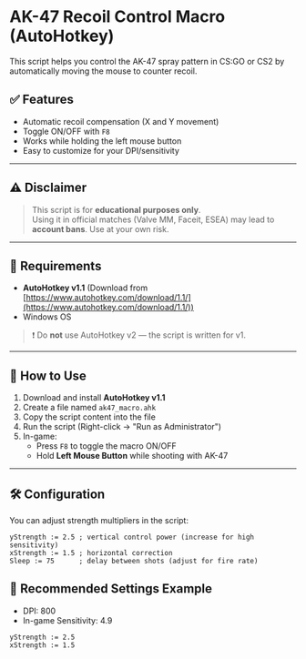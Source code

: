 # AK-47 Recoil Control Macro (AutoHotkey)

This script helps you control the AK-47 spray pattern in CS:GO or CS2 by automatically moving the mouse to counter recoil.

## ✅ Features

- Automatic recoil compensation (X and Y movement)
- Toggle ON/OFF with `F8`
- Works while holding the left mouse button
- Easy to customize for your DPI/sensitivity

---

## ⚠️ Disclaimer

> This script is for **educational purposes only**.  
> Using it in official matches (Valve MM, Faceit, ESEA) may lead to **account bans**. Use at your own risk.

---

## 🔧 Requirements

- **AutoHotkey v1.1** (Download from [https://www.autohotkey.com/download/1.1/](https://www.autohotkey.com/download/1.1/))
- Windows OS

> ❗ Do **not** use AutoHotkey v2 — the script is written for v1.

---

## 🚀 How to Use

1. Download and install **AutoHotkey v1.1**
2. Create a file named `ak47_macro.ahk`
3. Copy the script content into the file
4. Run the script (Right-click → "Run as Administrator")
5. In-game:
   - Press `F8` to toggle the macro ON/OFF
   - Hold **Left Mouse Button** while shooting with AK-47

---

## 🛠 Configuration

You can adjust strength multipliers in the script:

```ahk
yStrength := 2.5 ; vertical control power (increase for high sensitivity)
xStrength := 1.5 ; horizontal correction
Sleep := 75      ; delay between shots (adjust for fire rate)
```

## 🎯 Recommended Settings Example

- DPI: 800
- In-game Sensitivity: 4.9

```ahk
yStrength := 2.5
xStrength := 1.5
```